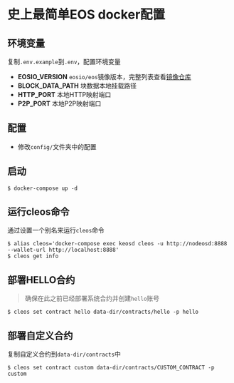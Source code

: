 # 史上最简单EOS docker配置

## 环境变量
复制`.env.example`到`.env`，配置环境变量
- **EOSIO_VERSION** `eosio/eos`镜像版本，完整列表查看[镜像仓库](https://hub.docker.com/r/eosio/eos/tags/)
- **BLOCK_DATA_PATH** 块数据本地挂载路径
- **HTTP_PORT** 本地HTTP映射端口
- **P2P_PORT** 本地P2P映射端口

## 配置
- 修改`config/`文件夹中的配置

## 启动
```shell
$ docker-compose up -d
```

## 运行cleos命令
通过设置一个别名来运行`cleos`命令
```shell
$ alias cleos='docker-compose exec keosd cleos -u http://nodeosd:8888 --wallet-url http://localhost:8888'
$ cleos get info
```

## 部署HELLO合约
> 确保在此之前已经部署系统合约并创建`hello`账号

```shell
$ cleos set contract hello data-dir/contracts/hello -p hello
```

## 部署自定义合约
复制自定义合约到`data-dir/contracts`中
```shell
$ cleos set contract custom data-dir/contracts/CUSTOM_CONTRACT -p custom
```